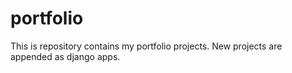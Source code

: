 # portfolio
This is repository contains my portfolio projects. New projects are appended as django apps.
